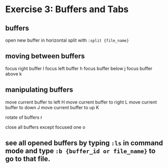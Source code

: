 # Exercise 3: Buffers and Tabs

## buffers

open new buffer in horizontal split with `:split {file_name}` 

## moving between buffers

focus right buffer <C-w>l 
focus left buffer <C-w>h 
focus buffer below <C-w>j 
focus buffer above <C-w>k

## manipulating buffers

move current buffer to left <C-w>H
move current buffer to right <C-w>L
move current buffer to down <C-w>J
move current buffer to up <C-w>K

rotate of buffers <C-w>r

close all buffers except focused one <C-w>o

## see all opened buffers by typing `:ls` in command mode and type `:b {buffer_id or file_name}` to go to that file.
